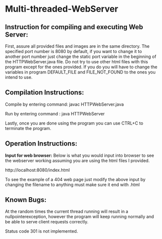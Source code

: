 # Multi-threaded-WebServer
## Instruction for compiling and executing Web Server:
First, assure all provided files and images are in the same directory. The specified port number is 8080 by default, if you want to change it to another port number just change the static port variable in the beginning of the HTTPWebServer.java file. Do not try to use other html files with this program except for the ones provided. If you do you will have to change the variables in program DEFAULT_FILE and FILE_NOT_FOUND to the ones you intend to use.


## Compilation Instructions:
Compile by entering command: javac HTTPWebServer.java

Run by entering command : java HTTPWebServer

Lastly, once you are done using the program you can use CTRL+C to terminate the program.

## Operation Instructions:
**Input for web browser:**
Below is what you would input into browser to see the webserver working assuming you are using the html files I provided.

http://localhost:8080/index.html

To see the example of a 404 web page just modify the above input by changing the filename to anything must make sure it end with .html

## Known Bugs:
At the random times the current thread running will result in a nullpointerexception, however the program will keep running normally and be able to serve client requests correctly.

Status code 301 is not implemented.
